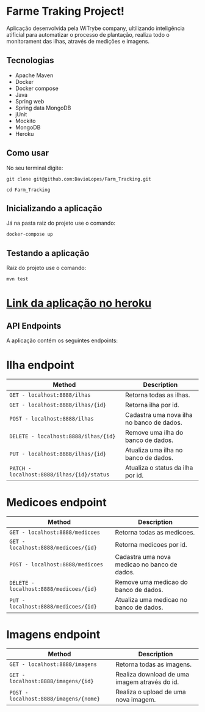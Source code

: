 # Farme Traking Project!

Aplicação desenvolvida pela WiTrybe company, ultilizando inteligência atificial para automatizar o processo de plantação, realiza todo o monitorament das ilhas, através de medições e imagens.

## Tecnologias

* Apache Maven
* Docker
* Docker compose
* Java
* Spring web
* Spring data MongoDB
* jUnit
* Mockito
* MongoDB
* Heroku

## Como usar


No seu terminal digite:
```
git clone git@github.com:DavioLopes/Farm_Tracking.git

cd Farm_Tracking
```

## Inicializando a aplicação

Já na pasta raiz do projeto use o comando:

```
docker-compose up

```

## Testando a aplicação

Raiz do projeto use o comando:

```
mvn test
```

# [Link da aplicação no heroku](https://www.measure-shelter.herokuapp.com)


## API Endpoints

A aplicação contém os seguintes endpoints:

# Ilha endpoint

| Method | Description |
|---|---|
| `GET - localhost:8888/ilhas` | Retorna todas as ilhas. |
| `GET - localhost:8888/ilhas/{id}` | Retorna ilha por id. |
| `POST - localhost:8888/ilhas` | Cadastra uma nova ilha no banco de dados. |
| `DELETE - localhost:8888/ilhas/{id}` | Remove uma ilha do banco de dados. |
| `PUT - localhost:8888/ilhas/{id}` | Atualiza uma ilha no banco de dados. |
| `PATCH - localhost:8888/ilhas/{id}/status` | Atualiza o status da ilha por id. |



# Medicoes endpoint

| Method | Description |
|---|---|
| `GET - localhost:8888/medicoes` | Retorna todas as medicoes. |
| `GET - localhost:8888/medicoes/{id}` | Retorna medicoes por id. |
| `POST - localhost:8888/medicoes` | Cadastra uma nova medicao no banco de dados. |
| `DELETE - localhost:8888/medicoes/{id}` | Remove uma medicao do banco de dados. |
| `PUT - localhost:8888/medicoes/{id}` | Atualiza uma medicao no banco de dados. |


# Imagens endpoint

| Method | Description |
|---|---|
| `GET - localhost:8888/imagens` | Retorna todas as imagens. |
| `GET - localhost:8888/imagens/{id}` | Realiza download de uma imagem através do id. |
| `POST - localhost:8888/imagens/{nome}` | Realiza o upload de uma nova imagem. |


